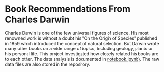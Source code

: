 # Book Recommendations From Charles Darwin

Charles Darwin is one of the few universal figures of science. His most renowned work is without a doubt his "On the Origin of Species" published in 1859 which introduced the concept of natural selection. But Darwin wrote many other books on a wide range of topics, including geology, plants or his personal life. This project investigated how closely related his books are to each other. The data analysis is documented in [notebook.ipynb)](https://github.com/iDataist/Book-Recommendations-From-Charles-Darwin/blob/master/notebook.ipynb). The raw data files are also stored in the repository.
